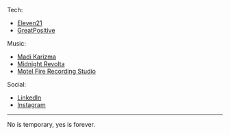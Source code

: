 Tech:

* [Eleven21](https://eleven21.co)
* [GreatPositive](https://greatpositive.com)

Music:

* [Madi Karizma](https://madikarizma.com)
* [Midnight Revolta](https://midnightrevolta.com)
* [Motel Fire Recording Studio](https://motelfirerecordingstudio.com)

Social:

* [LinkedIn](https://linkedin.com/in/madikarizma)
* [Instagram](https://instagram.com/madikarizma)

---

No is temporary, yes is forever.
